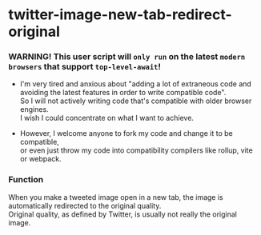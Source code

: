 twitter-image-new-tab-redirect-original
==============
### WARNING! This user script will **`only run`** on the latest **`modern browsers`** that support **`top-level-await`**!  
  
- I'm very tired and anxious about "adding a lot of extraneous code and avoiding the latest features in order to write compatible code".  
So I will not actively writing code that's compatible with older browser engines.  
I wish I could concentrate on what I want to achieve.  
  
- However, I welcome anyone to fork my code and change it to be compatible,  
or even just throw my code into compatibility compilers like rollup, vite or webpack.


### Function

When you make a tweeted image open in a new tab, the image is automatically redirected to the original quality.  
Original quality, as defined by Twitter, is usually not really the original image.
